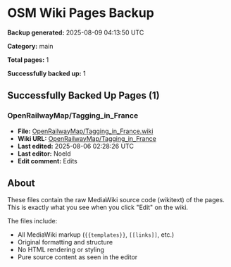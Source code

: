 ﻿# OSM Wiki Pages Backup

**Backup generated:** 2025-08-09 04:13:50 UTC

**Category:** main

**Total pages:** 1

**Successfully backed up:** 1
## Successfully Backed Up Pages (1)

### OpenRailwayMap/Tagging_in_France

- **File:** [OpenRailwayMap/Tagging_in_France.wiki](OpenRailwayMap/Tagging_in_France.wiki)
- **Wiki URL:** [OpenRailwayMap/Tagging_in_France](https://wiki.openstreetmap.org/wiki/OpenRailwayMap/Tagging_in_France)
- **Last edited:** 2025-08-06 02:28:26 UTC
- **Last editor:** Noeld
- **Edit comment:** Edits

## About

These files contain the raw MediaWiki source code (wikitext) of the pages.
This is exactly what you see when you click "Edit" on the wiki.

The files include:
- All MediaWiki markup (`{{templates}}`, `[[links]]`, etc.)
- Original formatting and structure
- No HTML rendering or styling
- Pure source content as seen in the editor